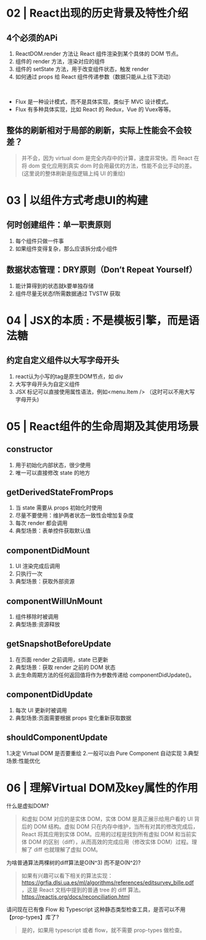 # 02 | React出现的历史背景及特性介绍

## 4个必须的APi
1. ReactDOM.render 方法让 React 组件渲染到某个具体的 DOM 节点。
2. 组件的 render 方法，渲染对应的组件
3. 组件的 setState 方法，用于改变组件状态，触发 render
4. 如何通过 props 给 React 组件传递参数（数据只能从上往下流动）

<br>

- Flux 是一种设计模式，而不是具体实现，类似于 MVC 设计模式。
- Flux 有多种具体实现，比如 React 的 Redux，Vue 的 Vuex等等。

## 整体的刷新相对于局部的刷新，实际上性能会不会较差？
> 并不会，因为 virtual dom 是完全内存中的计算，速度非常快。而 React 在将 dom 变化应用到真实 dom 时会用最优的方法，性能不会比手动的差。
(这里说的整体刷新是指逻辑上纯 UI 的重绘)

# 03 | 以组件方式考虑UI的构建

## 何时创建组件：单一职责原则
1. 每个组件只做一件事
2. 如果组件变得复杂，那么应该拆分成小组件

## 数据状态管理：DRY原则（Don’t Repeat Yourself）
1. 能计算得到的状态就k要单独存储
2. 组件尽量无状态f所需数据通过 TVSTW 获取

# 04 | JSX的本质 : 不是模板引擎，而是语法糖

## 约定自定义组件以大写字母开头
1. react认为小写的tag是原生DOM节点，如 div
2. 大写字母开头为自定义组件
3. JSX 标记可以直接使用属性语法，例如<menu.Item /> （这时可以不用大写字母开头)

# 05 | React组件的生命周期及其使用场景

## constructor
1. 用于初始化内部状态，很少使用
2. 唯一可以直接修改 state 的地方

## getDerivedStateFromProps
1. 当 state 需要从 props 初始化时使用
2. 尽量不要使用：维护两者状态一致性会增加复杂度
3. 每次 render 都会调用
4. 典型场景：表单控件获取默认值

## componentDidMount
1. UI 渲染完成后调用
2. 只执行一次
3. 典型场景：获取外部资源

## componentWillUnMount
1. 组件移除时被调用
2. 典型场景:资源释放

## getSnapshotBeforeUpdate
1. 在页面 render 之前调用，state 已更新
2. 典型场景：获取 render 之前的 DOM 状态
3. 此生命周期方法的任何返回值将作为参数传递给 componentDidUpdate()。

## componentDidUpdate
1. 每次 UI 更新时被调用
2. 典型场景:页面需要根据 props 变化重新获取数据

## shouldComponentUpdate
1.决定 Virtual DOM 是否要重绘
2.一般可以由 Pure Component 自动实现
3.典型场景:性能优化

# 06 | 理解Virtual DOM及key属性的作用

什么是虚拟DOM?

>和虚拟 DOM 对应的是实体 DOM，实体 DOM 是真正展示给用户看的 UI 背后的 DOM 结构。虚拟 DOM 只在内存中维护，当所有对其的修改完成后，React 将其应用到实体 DOM。应用的过程是找到所有虚拟 DOM 和当前实体 DOM 的区别（diff），从而高效的完成应用（修改实体 DOM）过程。理解了 diff 也就理解了虚拟 DOM。


为啥普通算法两棵树的diff算法是O(N^3) 而不是O(N^2)?

>如果有兴趣可以看下相关的算法实现：https://grfia.dlsi.ua.es/ml/algorithms/references/editsurvey_bille.pdf ，这是 React 文档中提到的普通 tree 的 diff 算法。https://reactjs.org/docs/reconciliation.html

请问现在已有像 Flow 和 Typescript 这种静态类型检查工具，是否可以不用 【prop-types】库了?

>是的，如果用 typescript 或者 flow，就不需要 prop-types 做检查。